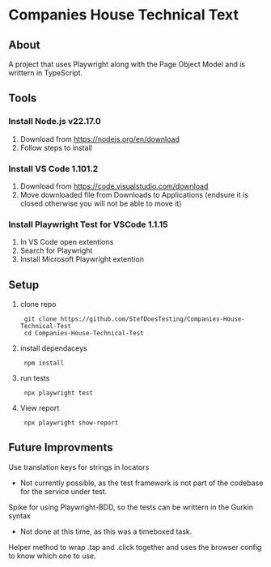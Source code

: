 
# Companies House Technical Text

## About

A project that uses Playwright along with the Page Object Model and is writtern in TypeScript.

## Tools

### Install Node.js v22.17.0
1. Download from https://nodejs.org/en/download
2. Follow steps to install

### Install VS Code 1.101.2
1. Download from https://code.visualstudio.com/download
2. Move downloaded file from Downloads to Applications (endsure it is closed otherwise you will not be able to move it)

### Install Playwright Test for VSCode 1.1.15
1. In VS Code open extentions
2. Search for Playwright
3. Install Microsoft Playwright extention

## Setup
1. clone repo
        
        git clone https://github.com/StefDoesTesting/Companies-House-Technical-Test
        cd Companies-House-Technical-Test

2. install dependaceys

        npm install

3. run tests

        npx playwright test

4. View report

        npx playwright show-report


## Future Improvments

Use translation keys for strings in locators
- Not currently possible, as the test framework is not part of the codebase for the service under test.

Spike for using Playwright-BDD, so the tests can be writtern in the Gurkin syntax
- Not done at this time, as this was a timeboxed task.

Helper method to wrap .tap and .click together and uses the browser config to know which one to use.